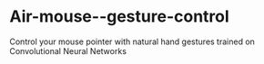 # Air-mouse--gesture-control
Control your mouse pointer with natural hand gestures trained on Convolutional Neural Networks
